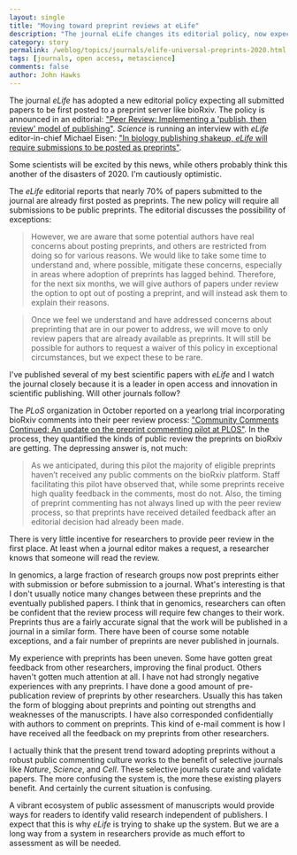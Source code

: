 ```yaml
---
layout: single
title: "Moving toward preprint reviews at eLife"
description: "The journal eLife changes its editorial policy, now expecting all submissions to be posted to preprint servers. Should anthropologists take their lead?"
category: story
permalink: /weblog/topics/journals/elife-universal-preprints-2020.html
tags: [journals, open access, metascience]
comments: false
author: John Hawks
---
```


The journal <em>eLife</em> has adopted a new editorial policy expecting all submitted papers to be first posted to a preprint server like bioRxiv. The policy is announced in an editorial: <a href="https://elifesciences.org/articles/64910">"Peer Review: Implementing a 'publish, then review' model of publishing"</a>. <em>Science</em> is running an interview with <em>eLife</em> editor-in-chief Michael Eisen: <a href="https://www.sciencemag.org/news/2020/12/biology-publishing-shakeup-elife-will-require-submissions-be-posted-preprints">"In biology publishing shakeup, <em>eLife</em> will require submissions to be posted as preprints"</a>. 

Some scientists will be excited by this news, while others probably think this another of the disasters of 2020. I'm cautiously optimistic. 

The <em>eLife</em> editorial reports that nearly 70% of papers submitted to the journal are already first posted as preprints. The new policy will require all submissions to be public preprints. The editorial discusses the possibility of exceptions: 

<blockquote>However, we are aware that some potential authors have real concerns about posting preprints, and others are restricted from doing so for various reasons. We would like to take some time to understand and, where possible, mitigate these concerns, especially in areas where adoption of preprints has lagged behind. Therefore, for the next six months, we will give authors of papers under review the option to opt out of posting a preprint, and will instead ask them to explain their reasons.</blockquote>

<blockquote>Once we feel we understand and have addressed concerns about preprinting that are in our power to address, we will move to only review papers that are already available as preprints. It will still be possible for authors to request a waiver of this policy in exceptional circumstances, but we expect these to be rare.</blockquote>

I've published several of my best scientific papers with <em>eLife</em> and I watch the journal closely because it is a leader in open access and innovation in scientific publishing. Will other journals follow? 

The <em>PLoS</em> organization in October reported on a yearlong trial incorporating bioRxiv comments into their peer review process: <a href="https://theplosblog.plos.org/2020/10/community-comments-continued-an-update-on-the-preprint-commenting-pilot-at-plos/">"Community Comments Continued: An update on the preprint commenting pilot at PLOS"</a>. In the process, they quantified the kinds of public review the preprints on bioRxiv are getting. The depressing answer is, not much: 

<blockquote>As we anticipated, during this pilot the majority of eligible preprints haven’t received any public comments on the bioRxiv platform. Staff facilitating this pilot have observed that, while some preprints receive high quality feedback in the comments, most do not. Also, the timing of preprint commenting has not always lined up with the peer review process, so that preprints have received detailed feedback after an editorial decision had already been made. </blockquote>

There is very little incentive for researchers to provide peer review in the first place. At least when a journal editor makes a request, a researcher knows that someone will read the review. 

In genomics, a large fraction of research groups now post preprints either with submission or before submission to a journal. What's interesting is that I don't usually notice many changes between these preprints and the eventually published papers. I think that in genomics, researchers can often be confident that the review process will require few changes to their work. Preprints thus are a fairly accurate signal that the work will be published in a journal in a similar form. There have been of course some notable exceptions, and a fair number of preprints are never published in journals. 

My experience with preprints has been uneven. Some have gotten great feedback from other researchers, improving the final product. Others haven't gotten much attention at all. I have not had strongly negative experiences with any preprints. I have done a good amount of pre-publication review of preprints by other researchers. Usually this has taken the form of blogging about preprints and pointing out strengths and weaknesses of the manuscripts. I have also corresponded confidentially with authors to comment on preprints. This kind of e-mail comment is how I have received all the feedback on my preprints from other researchers. 

I actually think that the present trend toward adopting preprints without a robust public commenting culture works to the benefit of selective journals like <em>Nature</em>, <em>Science</em>, and <em>Cell</em>. These selective journals curate and validate papers. The more confusing the system is, the more these existing players benefit. And certainly the current situation is confusing. 

A vibrant ecosystem of public assessment of manuscripts would provide ways for readers to identify valid research independent of publishers. I expect that this is why <em>eLife</em> is trying to shake up the system. But we are a long way from a system in researchers provide as much effort to assessment as will be needed. 




